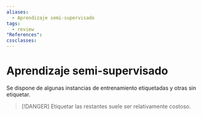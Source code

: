 ```yaml
---
aliases:
  - Aprendizaje semi-supervisado
tags:
  - review
"References":
cssclasses:
---
```

# Aprendizaje semi-supervisado

Se dispone de algunas instancias de entrenamiento etiquetadas y otras sin etiquetar.

>[!DANGER]
>Etiquetar las restantes suele ser relativamente costoso.

